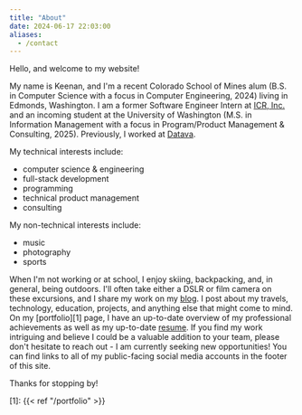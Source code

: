 ```yaml
---
title: "About"
date: 2024-06-17 22:03:00
aliases:
  - /contact
---
```


Hello, and welcome to my website!

My name is Keenan, and I'm a recent Colorado School of Mines alum (B.S. in
Computer Science with a focus in Computer Engineering, 2024) living in Edmonds,
Washington. I am a former Software Engineer Intern at
[ICR, Inc.](https://www.icr-team.com/) and an incoming student at the
University of Washington (M.S. in Information Management with a focus in
Program/Product Management & Consulting, 2025). Previously, I worked at
[Datava](https://datava.com/).

My technical interests include:
- computer science & engineering
- full-stack development
- programming
- technical product management
- consulting

My non-technical interests include:
- music
- photography
- sports

When I'm not working or at school, I enjoy skiing, backpacking, and, in
general, being outdoors. I'll often take either a DSLR or film camera
on these excursions, and I share my work on my [blog](/). I post about
my travels, technology, education, projects, and anything else that might
come to mind. On my [portfolio][1] page, I have an up-to-date overview
of my professional achievements as well as my up-to-date
[resume](/portfolio/resume.pdf). If you find my work intriguing and
believe I could be a valuable addition to your team, please don't hesitate
to reach out - I am currently seeking new opportunities! You can find
links to all of my public-facing social media accounts in the footer of
this site.

Thanks for stopping by!

[1]: {{< ref "/portfolio" >}}